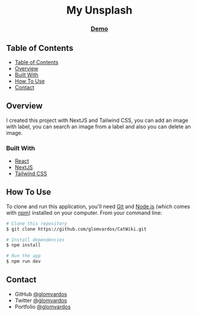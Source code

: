 <!-- Please update value in the {}  -->

<h1 align="center">My Unsplash</h1>

<div align="center">
  <h3>
    <a href="https://my-unsplash-glomvardos.vercel.app/">
      Demo
    </a>
  </h3>
</div>

<!-- TABLE OF CONTENTS -->

## Table of Contents

- [Table of Contents](#table-of-contents)
- [Overview](#overview)
- [Built With](#built-with)
- [How To Use](#how-to-use)
- [Contact](#contact)

<!-- OVERVIEW -->

## Overview

I created this project with NextJS and Tailwind CSS, you can add an image with label, you can search an image from a label and also you can delete an image.

### Built With

<!-- This section should list any major frameworks that you built your project using. Here are a few examples.-->

- [React](https://reactjs.org/)
- [NextJS](https://nextjs.org/)
- [Tailwind CSS](https://tailwindcss.com/)

## How To Use

<!-- Example: -->

To clone and run this application, you'll need [Git](https://git-scm.com) and [Node.js](https://nodejs.org/en/download/) (which comes with [npm](http://npmjs.com)) installed on your computer. From your command line:

```bash
# Clone this repository
$ git clone https://github.com/glomvardos/CatWiki.git

# Install dependencies
$ npm install

# Run the app
$ npm run dev
```

## Contact

- GitHub [@glomvardos](https://github.com/glomvardos)
- Twitter [@glomvardos](https://twitter.com/glomvardos)
- Portfolio [@glomvardos](https://glomvardos.com)
